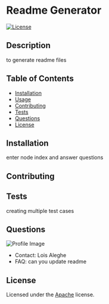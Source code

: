 
# Readme Generator
 [![License](https://img.shields.io/badge/License-Apache%202.0-blue.svg)](https://opensource.org/licenses/Apache-2.0)
## Description
to generate readme files
## Table of Contents
* [Installation](#installation)
* [Usage](#usage)
* [Contributing](#contributing)
* [Tests](#tests)
* [Questions](#questions)
* [License](#license)
## Installation
enter node index and answer questions 
## Contributing

## Tests
creating multiple test cases 
## Questions

![Profile Image](https://avatars0.githubusercontent.com/u/55844826?v=4)
* Contact: Lois Aleghe 
* FAQ: can you update readme
## License
Licensed under the [Apache](https://choosealicense.com/licenses/apache-2.0/) license.
